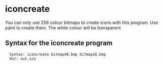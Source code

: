 # iconcreate
You can only use 256 colour bitmaps to create icons with this program. Use paint to create them. The white colour will be transparent.

## Syntax for the iconcreate program
```
  Syntax: iconcreate bitmap48.bmp bitmap16.bmp
  Out: out.ico
```
